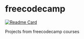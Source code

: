 # freecodecamp
[![Readme Card](https://github-readme-stats.vercel.app/api/pin/?username=the4rcanist&repo=freecodecamp&theme=city_lights)](https://github.com/anuraghazra/github-readme-stats)

Projects from freecodecamp courses
